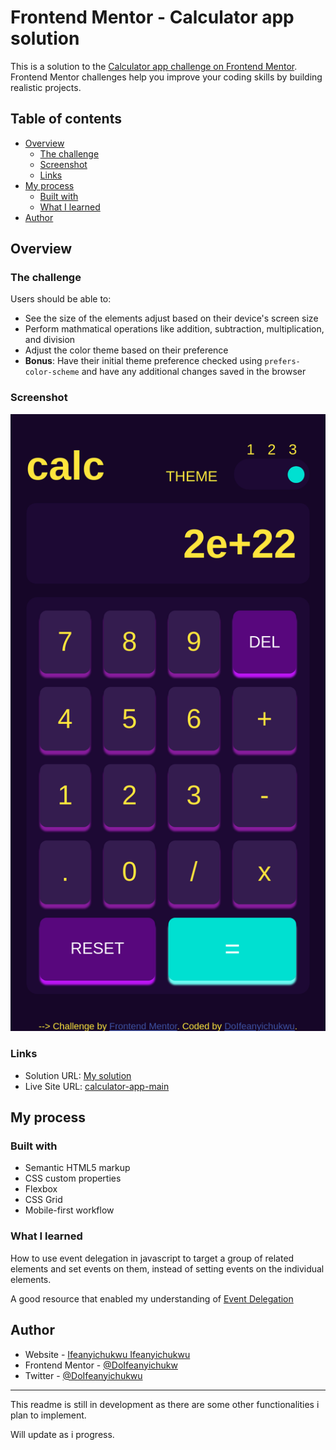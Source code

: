 # Frontend Mentor - Calculator app solution

This is a solution to the [Calculator app challenge on Frontend Mentor](https://www.frontendmentor.io/challenges/calculator-app-9lteq5N29). Frontend Mentor challenges help you improve your coding skills by building realistic projects. 

## Table of contents

- [Overview](#overview)
  - [The challenge](#the-challenge)
  - [Screenshot](#screenshot)
  - [Links](#links)
- [My process](#my-process)
  - [Built with](#built-with)
  - [What I learned](#what-i-learned)
- [Author](#author)


## Overview

### The challenge

Users should be able to:

- See the size of the elements adjust based on their device's screen size
- Perform mathmatical operations like addition, subtraction, multiplication, and division
- Adjust the color theme based on their preference
- **Bonus**: Have their initial theme preference checked using `prefers-color-scheme` and have any additional changes saved in the browser

### Screenshot

![mobile](./mobile_dark.png)



### Links

- Solution URL: [My solution](https://github.com/HIIfeanyichukwu/calculator-app-main)
- Live Site URL: [calculator-app-main](https://calculator-app-main.surge.sh)

## My process

### Built with

- Semantic HTML5 markup
- CSS custom properties
- Flexbox
- CSS Grid
- Mobile-first workflow


### What I learned

How to use event delegation in javascript to target a group of related elements and set events on them, instead of setting events on the individual elements.

A good resource that enabled my understanding of [Event Delegation](https://javascript.info/event-delegation)


## Author

- Website - [Ifeanyichukwu Ifeanyichukwu](https://www.your-site.com)
- Frontend Mentor - [@DoIfeanyichukw](https://www.frontendmentor.io/profile/DoIfeanyichukwu)
- Twitter - [@DoIfeanyichukwu](https://www.twitter.com/DoIfeanyichukwu)


***
This readme is still in development as there are some other functionalities i plan to implement.

Will update as i progress.
